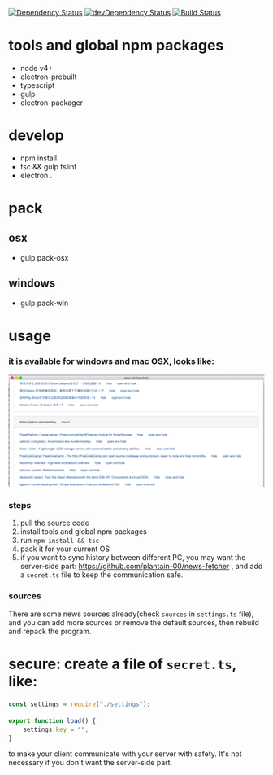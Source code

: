 [![Dependency Status](https://david-dm.org/plantain-00/news-fetcher-client.svg)](https://david-dm.org/plantain-00/news-fetcher-client)
[![devDependency Status](https://david-dm.org/plantain-00/news-fetcher-client/dev-status.svg)](https://david-dm.org/plantain-00/news-fetcher-client#info=devDependencies)
[![Build Status](https://travis-ci.org/plantain-00/news-fetcher-client.svg?branch=master)](https://travis-ci.org/plantain-00/news-fetcher-client)

# tools and global npm packages

- node v4+
- electron-prebuilt
- typescript
- gulp
- electron-packager

# develop

- npm install
- tsc && gulp tslint
- electron .

# pack

## osx

- gulp pack-osx

## windows

- gulp pack-win

# usage

### it is available for windows and mac OSX, looks like:
![](./sample.png)

### steps

1. pull the source code
2. install tools and global npm packages
3. run `npm install && tsc`
4. pack it for your current OS
5. if you want to sync history between different PC, you may want the server-side part: https://github.com/plantain-00/news-fetcher , and add a `secret.ts` file to keep the communication safe.

### sources

There are some news sources already(check `sources` in `settings.ts` file), and you can add more sources or remove the default sources, then rebuild and repack the program.

# secure: create a file of `secret.ts`, like:

```typescript
const settings = require("./settings");

export function load() {
    settings.key = "";
}
```

to make your client communicate with your server with safety.
It's not necessary if you don't want the server-side part.
